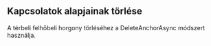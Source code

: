 ## <a name="deleting-anchors"></a>Kapcsolatok alapjainak törlése

A térbeli felhőbeli horgony törléséhez a DeleteAnchorAsync módszert használja.
